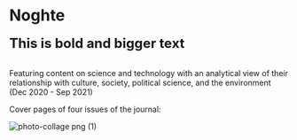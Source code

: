 # Noghte
<span style="font-size:24px; font-weight: bold;">This is bold and bigger text</span>

<br>
Featuring content on science and technology with an analytical view of their relationship with culture, society, political science, and the environment
(Dec 2020 - Sep 2021)

Cover pages of four issues of the journal:

![photo-collage png (1)](https://github.com/user-attachments/assets/3a276eff-3f8e-4e2a-bc24-54dbf0876d72)
